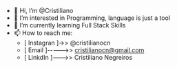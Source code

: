 - 👋 Hi, I’m @Cristiliano
- 👀 I’m interested in Programming, language is just a tool
- 🌱 I’m currently learning Full Stack Skills
- 📫 How to reach me: 
     * [ Instagran ]->> @cristilianocn
     * [ Email ]----->> cristilianocn@gmail.com
     * [ LinkdIn ]--->> Cristiliano Negreiros

<!---
Cristiliano/Cristiliano is a ✨ special ✨ repository because its `README.md` (this file) appears on your GitHub profile.
You can click the Preview link to take a look at your changes.
--->
